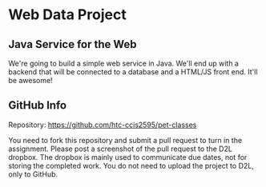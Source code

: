 # Web Data Project

## Java Service for the Web
We're going to build a simple web service in Java.  We'll end up with a backend that will be connected to a database and a HTML/JS front end.  It'll be awesome!

## GitHub Info
Repository:  https://github.com/htc-ccis2595/pet-classes

You need to fork this repository and submit a pull request to turn in the assignment.  Please post a screenshot of the pull request to the D2L dropbox.  The dropbox is mainly used to communicate due dates, not for storing the completed work.  You do not need to upload the project to D2L, only to GitHub.
